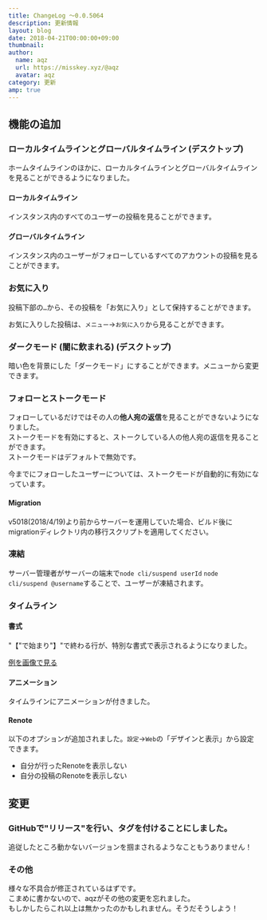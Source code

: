 ```yaml
---
title: ChangeLog ～0.0.5064
description: 更新情報
layout: blog
date: 2018-04-21T00:00:00+09:00
thumbnail: 
author:
  name: aqz
  url: https://misskey.xyz/@aqz
  avatar: aqz
category: 更新
amp: true
---
```

## 機能の追加
### ローカルタイムラインとグローバルタイムライン (デスクトップ)
ホームタイムラインのほかに、ローカルタイムラインとグローバルタイムラインを見ることができるようになりました。

#### ローカルタイムライン
インスタンス内のすべてのユーザーの投稿を見ることができます。

#### グローバルタイムライン
インスタンス内のユーザーがフォローしているすべてのアカウントの投稿を見ることができます。

### お気に入り
投稿下部の`…`から、その投稿を「お気に入り」として保持することができます。

お気に入りした投稿は、`メニュー`→`お気に入り`から見ることができます。

### ダークモード (闇に飲まれる) (デスクトップ)
暗い色を背景にした「ダークモード」にすることができます。メニューから変更できます。

### フォローとストークモード
フォローしているだけではその人の**他人宛の返信**を見ることができないようになりました。  
ストークモードを有効にすると、ストークしている人の他人宛の返信を見ることができます。  
ストークモードはデフォルトで無効です。

今までにフォローしたユーザーについては、ストークモードが自動的に有効になっています。

#### Migration
v5018(2018/4/19)より前からサーバーを運用していた場合、ビルド後にmigrationディレクトリ内の移行スクリプトを適用してください。

### 凍結
サーバー管理者がサーバーの端末で`node cli/suspend userId` `node cli/suspend @username`することで、ユーザーが凍結されます。

### タイムライン
#### 書式
"【"で始まり"】"で終わる行が、特別な書式で表示されるようになりました。

[例を画像で見る](https://misskey.xyz/files/5adaeead970e5a10b17dd704/9703da5a-edf0-4cf8-9aa4-4870d2af3cf4.png)

#### アニメーション
タイムラインにアニメーションが付きました。

#### Renote
以下のオプションが追加されました。`設定`→`Web`の「デザインと表示」から設定できます。

- 自分が行ったRenoteを表示しない
- 自分の投稿のRenoteを表示しない

## 変更
### GitHubで"リリース"を行い、タグを付けることにしました。
追従したところ動かないバージョンを掴まされるようなこともうありません！

### その他
様々な不具合が修正されているはずです。  
こまめに書かないので、aqzがその他の変更を忘れました。  
もしかしたらこれ以上は無かったのかもしれません。そうだそうしよう！